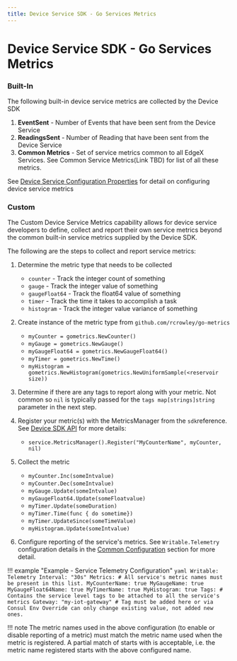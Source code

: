 ```yaml
---
title: Device Service SDK - Go Services Metrics
---
```


# Device Service SDK - Go Services Metrics

### Built-In

The following built-in device service metrics are collected by the Device SDK

1. **EventSent** - Number of Events that have been sent from the Device Service
2. **ReadingsSent** - Number of Reading that have been sent from the Device Service 
3. **Common Metrics** - Set of service metrics common to all EdgeX Services. See Common Service Metrics(Link TBD) for list of all these metrics.

See [Device Service Configuration Properties](../../../device/Configuration.md) for detail on configuring device service metrics

### Custom

The Custom Device Service Metrics capability allows for device service developers to define, collect and report their own service metrics beyond the common built-in service metrics supplied by the Device SDK. 

The following are the steps to collect and report service metrics:

1. Determine the metric type that needs to be collected
    - `counter` - Track the integer count of something
    - `gauge` - Track the integer value of something  
    - `gaugeFloat64` - Track the float64 value of something 
    - `timer` - Track the time it takes to accomplish a task
    - `histogram` - Track the integer value variance of something

2. Create instance of the metric type from `github.com/rcrowley/go-metrics`
    - `myCounter = gometrics.NewCounter()`
    - `myGauge = gometrics.NewGauge()`
    - `myGaugeFloat64 = gometrics.NewGaugeFloat64()`
    - `myTimer = gometrics.NewTime()`
    - `myHistogram = gometrics.NewHistogram(gometrics.NewUniformSample(<reservoir size))`

3. Determine if there are any tags to report along with your metric. Not common so `nil` is typically passed for the `tags map[strings]string` parameter in the next step.

4. Register your metric(s) with the MetricsManager from the `sdk`reference. See [Device SDK API](../../sdk/api/GoDeviceSDK/GoDeviceSDKAPI.md) for more details:

   - `service.MetricsManager().Register("MyCounterName", myCounter, nil)`

5. Collect the metric
    - `myCounter.Inc(someIntvalue)`
    - `myCounter.Dec(someIntvalue)`
    - `myGauge.Update(someIntvalue)`
    - `myGaugeFloat64.Update(someFloatvalue)`
    - `myTimer.Update(someDuration)`
    - `myTimer.Time(func { do sometime})`
    - `myTimer.UpdateSince(someTimeValue)`
    - `myHistogram.Update(someIntvalue)`

6. Configure reporting of the service's metrics. See `Writable.Telemetry` configuration details in the [Common Configuration](../../../configuration/CommonConfiguration.md) section for more detail.

!!! example "Example - Service Telemetry Configuration"
    ```yaml
    Writable:
      Telemetry
        Interval: "30s"
        Metrics: # All service's metric names must be present in this list.
          MyCounterName: true
          MyGaugeName: true
          MyGaugeFloat64Name: true
          MyTimerName: true
          MyHistogram: true
       Tags: # Contains the service level tags to be attached to all the service's metrics
         Gateway: "my-iot-gateway" # Tag must be added here or via Consul Env Override can only change existing value, not added new ones.
    ```

!!! note
    The metric names used in the above configuration (to enable or disable reporting of a metric) must match the metric name used when the metric is registered. A partial match of starts with is acceptable, i.e. the metric name registered starts with the above configured name.
